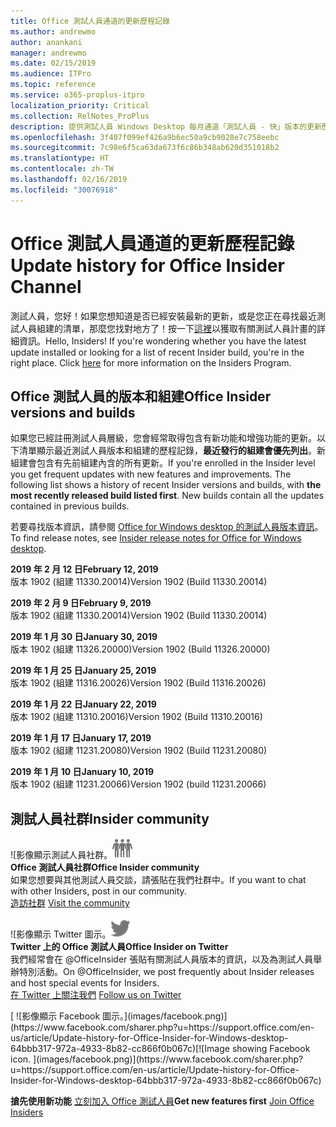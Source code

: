 ```yaml
---
title: Office 測試人員通道的更新歷程記錄
ms.author: andrewmo
author: anankani
manager: andrewmo
ms.date: 02/15/2019
ms.audience: ITPro
ms.topic: reference
ms.service: o365-proplus-itpro
localization_priority: Critical
ms.collection: RelNotes_ProPlus
description: 提供測試人員 Windows Desktop 每月通道「測試人員 - 快」版本的更新歷程記錄
ms.openlocfilehash: 3f407f099ef426a9b6ec50a9cb9028e7c758eebc
ms.sourcegitcommit: 7c98e6f5ca63da673f6c86b348ab620d351018b2
ms.translationtype: HT
ms.contentlocale: zh-TW
ms.lasthandoff: 02/16/2019
ms.locfileid: "30076918"
---
```

# <a name="update-history-for-office-insider-channel"></a><span data-ttu-id="553c2-103">Office 測試人員通道的更新歷程記錄</span><span class="sxs-lookup"><span data-stu-id="553c2-103">Update history for Office Insider Channel</span></span>

<span data-ttu-id="553c2-p101">測試人員，您好！如果您想知道是否已經安裝最新的更新，或是您正在尋找最近測試人員組建的清單，那麼您找對地方了！按一下[這裡](https://insider.office.com/)以獲取有關測試人員計畫的詳細資訊。</span><span class="sxs-lookup"><span data-stu-id="553c2-p101">Hello, Insiders! If you're wondering whether you have the latest update installed or looking for a list of recent Insider build, you're in the right place. Click [here](https://insider.office.com/) for more information on the Insiders Program.</span></span>

## <a name="office-insider-versions-and-builds"></a><span data-ttu-id="553c2-107">Office 測試人員的版本和組建</span><span class="sxs-lookup"><span data-stu-id="553c2-107">Office Insider versions and builds</span></span>

<span data-ttu-id="553c2-p102">如果您已經註冊測試人員層級，您會經常取得包含有新功能和增強功能的更新。以下清單顯示最近測試人員版本和組建的歷程記錄，**最近發行的組建會優先列出**。新組建會包含有先前組建內含的所有更新。</span><span class="sxs-lookup"><span data-stu-id="553c2-p102">If you're enrolled in the Insider level you get frequent updates with new features and improvements. The following list shows a history of recent Insider versions and builds, with **the most recently released build listed first**. New builds contain all the updates contained in previous builds.</span></span> 

<span data-ttu-id="553c2-111">若要尋找版本資訊，請參閱 [Office for Windows desktop 的測試人員版本資訊](https://support.office.com/zh-TW/article/insider-release-notes-for-office-for-windows-desktop-523b3d33-8f46-4c79-b427-fdcf40c0b433)。</span><span class="sxs-lookup"><span data-stu-id="553c2-111">To find release notes, see [Insider release notes for Office for Windows desktop](https://support.office.com/zh-TW/article/insider-release-notes-for-office-for-windows-desktop-523b3d33-8f46-4c79-b427-fdcf40c0b433).</span></span>

<span data-ttu-id="553c2-112">**2019 年 2 月 12 日**</span><span class="sxs-lookup"><span data-stu-id="553c2-112">**February 12, 2019**</span></span><br/> <span data-ttu-id="553c2-113">版本 1902 (組建 11330.20014)</span><span class="sxs-lookup"><span data-stu-id="553c2-113">Version 1902 (Build 11330.20014)</span></span><br/> 

<span data-ttu-id="553c2-114">**2019 年 2 月 9 日**</span><span class="sxs-lookup"><span data-stu-id="553c2-114">**February 9, 2019**</span></span><br/> <span data-ttu-id="553c2-115">版本 1902 (組建 11330.20014)</span><span class="sxs-lookup"><span data-stu-id="553c2-115">Version 1902 (Build 11330.20014)</span></span><br/> 

<span data-ttu-id="553c2-116">**2019 年 1 月 30 日**</span><span class="sxs-lookup"><span data-stu-id="553c2-116">**January 30, 2019**</span></span><br/> <span data-ttu-id="553c2-117">版本 1902 (組建 11326.20000)</span><span class="sxs-lookup"><span data-stu-id="553c2-117">Version 1902 (Build 11326.20000)</span></span><br/> 

<span data-ttu-id="553c2-118">**2019 年 1 月 25 日**</span><span class="sxs-lookup"><span data-stu-id="553c2-118">**January 25, 2019**</span></span><br/> <span data-ttu-id="553c2-119">版本 1902 (組建 11316.20026)</span><span class="sxs-lookup"><span data-stu-id="553c2-119">Version 1902 (Build 11316.20026)</span></span><br/> 

<span data-ttu-id="553c2-120">**2019 年 1 月 22 日**</span><span class="sxs-lookup"><span data-stu-id="553c2-120">**January 22, 2019**</span></span><br/> <span data-ttu-id="553c2-121">版本 1902 (組建 11310.20016)</span><span class="sxs-lookup"><span data-stu-id="553c2-121">Version 1902 (Build 11310.20016)</span></span><br/> 

<span data-ttu-id="553c2-122">**2019 年 1 月 17 日**</span><span class="sxs-lookup"><span data-stu-id="553c2-122">**January 17, 2019**</span></span><br/> <span data-ttu-id="553c2-123">版本 1902 (組建 11231.20080)</span><span class="sxs-lookup"><span data-stu-id="553c2-123">Version 1902 (Build 11231.20080)</span></span><br/>

<span data-ttu-id="553c2-124">**2019 年 1 月 10 日**</span><span class="sxs-lookup"><span data-stu-id="553c2-124">**January 10, 2019**</span></span><br/> <span data-ttu-id="553c2-125">版本 1902 (組建 11231.20066)</span><span class="sxs-lookup"><span data-stu-id="553c2-125">Version 1902 (build 11231.20066)</span></span><br/> 


## <a name="insider-community"></a><span data-ttu-id="553c2-126">測試人員社群</span><span class="sxs-lookup"><span data-stu-id="553c2-126">Insider community</span></span>

<span data-ttu-id="553c2-127">![影像顯示測試人員社群。</span><span class="sxs-lookup"><span data-stu-id="553c2-127">![Image showing insider community.</span></span> ](images/insidercommunity.png) <br/>
<span data-ttu-id="553c2-128">**Office 測試人員社群**</span><span class="sxs-lookup"><span data-stu-id="553c2-128">**Office Insider community**</span></span><br/> <span data-ttu-id="553c2-129">如果您想要與其他測試人員交談，請張貼在我們社群中。</span><span class="sxs-lookup"><span data-stu-id="553c2-129">If you want to chat with other Insiders, post in our community.</span></span><br/><span data-ttu-id="553c2-130"> 
[造訪社群](https://go.microsoft.com/fwlink/?linkid=843493)</span><span class="sxs-lookup"><span data-stu-id="553c2-130"> 
[Visit the community](https://go.microsoft.com/fwlink/?linkid=843493)</span></span><br/> 

<span data-ttu-id="553c2-131">![影像顯示 Twitter 圖示。</span><span class="sxs-lookup"><span data-stu-id="553c2-131">![Image showing twitter icon.</span></span> ](images/twitter.png)<br/>
<span data-ttu-id="553c2-132">**Twitter 上的 Office 測試人員**</span><span class="sxs-lookup"><span data-stu-id="553c2-132">**Office Insider on Twitter**</span></span><br/> <span data-ttu-id="553c2-133">我們經常會在 @OfficeInsider 張貼有關測試人員版本的資訊，以及為測試人員舉辦特別活動。</span><span class="sxs-lookup"><span data-stu-id="553c2-133">On @OfficeInsider, we post frequently about Insider releases and host special events for Insiders.</span></span><br/><span data-ttu-id="553c2-134"> 
[在 Twitter 上關注我們](https://go.microsoft.com/fwlink/?linkid=717717)</span><span class="sxs-lookup"><span data-stu-id="553c2-134"> 
[Follow us on Twitter](https://go.microsoft.com/fwlink/?linkid=717717)</span></span><br/> 

<span data-ttu-id="553c2-135">
  [
  ![影像顯示 Facebook 圖示。](images/facebook.png)](https://www.facebook.com/sharer.php?u=https://support.office.com/en-us/article/Update-history-for-Office-Insider-for-Windows-desktop-64bbb317-972a-4933-8b82-cc866f0b067c)</span><span class="sxs-lookup"><span data-stu-id="553c2-135">[![Image showing Facebook icon. ](images/facebook.png)](https://www.facebook.com/sharer.php?u=https://support.office.com/en-us/article/Update-history-for-Office-Insider-for-Windows-desktop-64bbb317-972a-4933-8b82-cc866f0b067c)</span></span>


<span data-ttu-id="553c2-136">**搶先使用新功能**
[立刻加入 Office 測試人員](https://insider.office.com/)</span><span class="sxs-lookup"><span data-stu-id="553c2-136">**Get new features first**
[Join Office Insiders](https://insider.office.com/)</span></span>